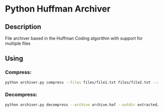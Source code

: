 # Python Huffman Archiver

## Description
File archiver based in the Huffman Coding algorithm with support for multiple files

## Using

### Compress:
```bash
python archiver.py compress --files files/file1.txt files/file2.txt --archive archive.haf
```
### Decompress:
```bash
python archiver.py decompress --archive archive.haf --outdir extracted/
```
